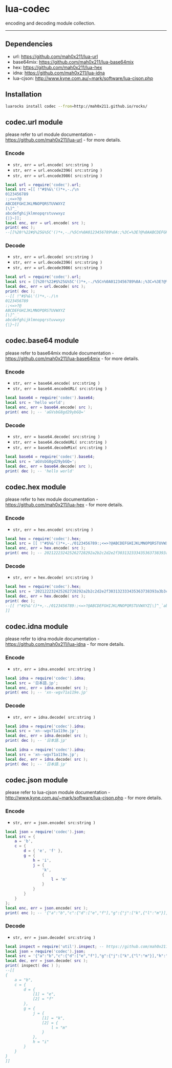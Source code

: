 lua-codec
=========

encoding and decoding module collection.

---

## Dependencies

- url: https://github.com/mah0x211/lua-url
- base64mix: https://github.com/mah0x211/lua-base64mix
- hex: https://github.com/mah0x211/lua-hex
- idna: https://github.com/mah0x211/lua-idna
- lua-cjson: http://www.kyne.com.au/~mark/software/lua-cjson.php


## Installation

```sh
luarocks install codec --from=http://mah0x211.github.io/rocks/
```


## codec.url module

please refer to url module documentation - https://github.com/mah0x211/lua-url - for more details.

### Encode

- `str, err = url.encode( src:string )`
- `str, err = url.encode2396( src:string )`
- `str, err = url.encode3986( src:string )`

```lua
local url = require('codec').url;
local src =[[ !"#$%&\'()*+,-./\n
0123456789
:;<=>?@
ABCDEFGHIJKLMNOPQRSTUVWXYZ
[\]^_`
abcdefghijklmnopqrstuvwxyz
{|}~]];
local enc, err = url.encode( src );
print( enc ); 
--[[%20!%22#$%25&%5C'()*+,-./%5Cn%0A0123456789%0A:;%3C=%3E?@%0AABCDEFGHIJKLMNOPQRSTUVWXYZ%0A%5B%5C%5D%5E_%60%0Aabcdefghijklmnopqrstuvwxyz%0A%7B%7C%7D~]]
```

### Decode

- `str, err = url.decode( src:string )`
- `str, err = url.decode2396( src:string )`
- `str, err = url.decode3986( src:string )`

```lua
local url = require('codec').url;
local src = [[%20!%22#$%25&%5C'()*+,-./%5Cn%0A0123456789%0A:;%3C=%3E?@%0AABCDEFGHIJKLMNOPQRSTUVWXYZ%0A%5B%5C%5D%5E_%60%0Aabcdefghijklmnopqrstuvwxyz%0A%7B%7C%7D~]];
local dec, err = url.decode( src );
print( dec ); 
--[[ !"#$%&\'()*+,-./\n
0123456789
:;<=>?@
ABCDEFGHIJKLMNOPQRSTUVWXYZ
[\]^_`
abcdefghijklmnopqrstuvwxyz
{|}~]]
```


## codec.base64 module

please refer to base64mix module documentation - https://github.com/mah0x211/lua-base64mix - for more details.

### Encode

- `str, err = base64.encode( src:string )`
- `str, err = base64.encodeURL( src:string )`


```lua
local base64 = require('codec').base64;
local src = 'hello world';
local enc, err = base64.encode( src );
print( enc ); -- 'aGVsbG8gd29ybGQ='
```

### Decode

- `str, err = base64.decode( src:string )`
- `str, err = base64.decodeURL( src:string )`
- `str, err = base64.decodeMix( src:string )`

```lua
local base64 = require('codec').base64;
local src = 'aGVsbG8gd29ybGQ=';
local dec, err = base64.decode( src );
print( dec ); -- 'hello world'
```

## codec.hex module

please refer to hex module documentation - https://github.com/mah0x211/lua-hex - for more details.

### Encode

- `str, err = hex.encode( src:string )`

```lua
local hex = require('codec').hex;
local src = [[ !"#$%&'()*+,-./0123456789:;<=>?@ABCDEFGHIJKLMNOPQRSTUVWXYZ[\]^_`abcdefghijklmnopqrstuvwxyz{|}~]];
local enc, err = hex.encode( src );
print( enc ); -- 202122232425262728292a2b2c2d2e2f303132333435363738393a3b3c3d3e3f404142434445464748494a4b4c4d4e4f505152535455565758595a5b5c5d5e5f606162636465666768696a6b6c6d6e6f707172737475767778797a7b7c7d7e
```

### Decode

- `str, err = hex.decode( src:string )`

```lua
local hex = require('codec').hex;
local src = '202122232425262728292a2b2c2d2e2f303132333435363738393a3b3c3d3e3f404142434445464748494a4b4c4d4e4f505152535455565758595a5b5c5d5e5f606162636465666768696a6b6c6d6e6f707172737475767778797a7b7c7d7e';
local dec, err = hex.decode( src );
print( dec ); 
--[[ !"#$%&'()*+,-./0123456789:;<=>?@ABCDEFGHIJKLMNOPQRSTUVWXYZ[\]^_`abcdefghijklmnopqrstuvwxyz{|}~
]]
```


## codec.idna module

please refer to idna module documentation - https://github.com/mah0x211/lua-idna - for more details.

### Encode

- `str, err = idna.encode( src:string )`

```lua
local idna = require('codec').idna;
local src = '日本語.jp';
local enc, err = idna.encode( src );
print( enc ); -- 'xn--wgv71a119e.jp'
```

### Decode

- `str, err = idna.decode( src:string )`

```lua
local idna = require('codec').idna;
local src = 'xn--wgv71a119e.jp';
local dec, err = idna.decode( src );
print( dec ); -- '日本語.jp'
```

```lua
local idna = require('codec').idna;
local src = 'xn--wgv71a119e.jp';
local dec, err = idna.decode( src );
print( dec ); -- '日本語.jp'
```


## codec.json module

please refer to lua-cjson module documentation - http://www.kyne.com.au/~mark/software/lua-cjson.php - for more details.

### Encode

- `str, err = json.encode( src:string )`

```lua
local json = require('codec').json;
local src = {
    a = 'b',
    c = {
        d = { 'e', 'f' },
        g = {
            h = 'i',
            j = { 
                'k', 
                {
                    l = 'm'
                }
            }
        }
    }
};
local enc, err = json.encode( src );
print( enc ); -- '{"a":"b","c":{"d":["e","f"],"g":{"j":["k",{"l":"m"}],"h":"i"}}}'
```

### Decode

- `str, err = json.decode( src:string )`

```lua
local inspect = require('util').inspect; -- https://github.com/mah0x211/lua-util
local json = require('codec').json;
local src = '{"a":"b","c":{"d":["e","f"],"g":{"j":["k",{"l":"m"}],"h":"i"}}}';
local dec, err = json.decode( src );
print( inspect( dec ) );
--[[
{ 
    a = "b",
    c = { 
        d = { 
            [1] = "e",
            [2] = "f"
        },
        g = { 
            j = { 
                [1] = "k",
                [2] = { 
                    l = "m"
                }
            },
            h = "i"
        }
    }
}
]]
```

